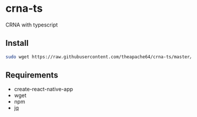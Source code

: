 # crna-ts
CRNA with typescript

## Install

```sh
sudo wget https://raw.githubusercontent.com/theapache64/crna-ts/master/install.sh && sh install.sh && rm install.sh
```

## Requirements

- create-react-native-app
- wget
- npm
- [jq](https://github.com/stedolan/jq)

